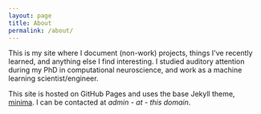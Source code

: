 ```yaml
---
layout: page
title: About
permalink: /about/
---
```


This is my site where I document (non-work) projects, things I've recently learned, and anything else I find interesting. I studied auditory attention during my PhD in computational neuroscience, and work as a machine learning scientist/engineer.

This site is hosted on GitHub Pages and uses the base Jekyll theme, [minima](https://github.com/jekyll/minima). I can be contacted at *admin - at - this domain*.
